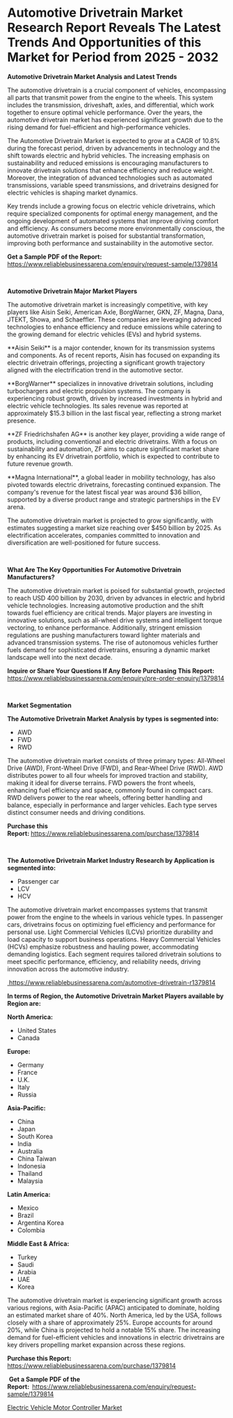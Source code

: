 <p><h1>Automotive Drivetrain Market Research Report Reveals The Latest Trends And Opportunities of this Market for Period from 2025 - 2032</h1></p><p><strong>Automotive Drivetrain Market Analysis and Latest Trends</strong></p>
<p><p>The automotive drivetrain is a crucial component of vehicles, encompassing all parts that transmit power from the engine to the wheels. This system includes the transmission, driveshaft, axles, and differential, which work together to ensure optimal vehicle performance. Over the years, the automotive drivetrain market has experienced significant growth due to the rising demand for fuel-efficient and high-performance vehicles.</p><p>The Automotive Drivetrain Market is expected to grow at a CAGR of 10.8% during the forecast period, driven by advancements in technology and the shift towards electric and hybrid vehicles. The increasing emphasis on sustainability and reduced emissions is encouraging manufacturers to innovate drivetrain solutions that enhance efficiency and reduce weight. Moreover, the integration of advanced technologies such as automated transmissions, variable speed transmissions, and drivetrains designed for electric vehicles is shaping market dynamics.</p><p>Key trends include a growing focus on electric vehicle drivetrains, which require specialized components for optimal energy management, and the ongoing development of automated systems that improve driving comfort and efficiency. As consumers become more environmentally conscious, the automotive drivetrain market is poised for substantial transformation, improving both performance and sustainability in the automotive sector.</p></p>
<p><strong>Get a Sample PDF of the Report:&nbsp;</strong> <a href="https://www.reliablebusinessarena.com/enquiry/request-sample/1379814?utm_campaign=3286&utm_medium=2&utm_source=Github&utm_content=ia&utm_term=30032025&utm_id=automotive-drivetrain">https://www.reliablebusinessarena.com/enquiry/request-sample/1379814</a></p>
<p>&nbsp;</p>
<p><strong>Automotive Drivetrain Major Market Players</strong></p>
<p><p>The automotive drivetrain market is increasingly competitive, with key players like Aisin Seiki, American Axle, BorgWarner, GKN, ZF, Magna, Dana, JTEKT, Showa, and Schaeffler. These companies are leveraging advanced technologies to enhance efficiency and reduce emissions while catering to the growing demand for electric vehicles (EVs) and hybrid systems.</p><p>**Aisin Seiki** is a major contender, known for its transmission systems and components. As of recent reports, Aisin has focused on expanding its electric drivetrain offerings, projecting a significant growth trajectory aligned with the electrification trend in the automotive sector.</p><p>**BorgWarner** specializes in innovative drivetrain solutions, including turbochargers and electric propulsion systems. The company is experiencing robust growth, driven by increased investments in hybrid and electric vehicle technologies. Its sales revenue was reported at approximately $15.3 billion in the last fiscal year, reflecting a strong market presence.</p><p>**ZF Friedrichshafen AG** is another key player, providing a wide range of products, including conventional and electric drivetrains. With a focus on sustainability and automation, ZF aims to capture significant market share by enhancing its EV drivetrain portfolio, which is expected to contribute to future revenue growth.</p><p>**Magna International**, a global leader in mobility technology, has also pivoted towards electric drivetrains, forecasting continued expansion. The company's revenue for the latest fiscal year was around $36 billion, supported by a diverse product range and strategic partnerships in the EV arena.</p><p>The automotive drivetrain market is projected to grow significantly, with estimates suggesting a market size reaching over $450 billion by 2025. As electrification accelerates, companies committed to innovation and diversification are well-positioned for future success.</p></p>
<p>&nbsp;</p>
<p><strong>What Are The Key Opportunities For Automotive Drivetrain Manufacturers?</strong></p>
<p><p>The automotive drivetrain market is poised for substantial growth, projected to reach USD 400 billion by 2030, driven by advances in electric and hybrid vehicle technologies. Increasing automotive production and the shift towards fuel efficiency are critical trends. Major players are investing in innovative solutions, such as all-wheel drive systems and intelligent torque vectoring, to enhance performance. Additionally, stringent emission regulations are pushing manufacturers toward lighter materials and advanced transmission systems. The rise of autonomous vehicles further fuels demand for sophisticated drivetrains, ensuring a dynamic market landscape well into the next decade.</p></p>
<p><strong>Inquire or Share Your Questions If Any Before Purchasing This Report:</strong> <a href="https://www.reliablebusinessarena.com/enquiry/pre-order-enquiry/1379814?utm_campaign=3286&utm_medium=2&utm_source=Github&utm_content=ia&utm_term=30032025&utm_id=automotive-drivetrain">https://www.reliablebusinessarena.com/enquiry/pre-order-enquiry/1379814</a></p>
<p>&nbsp;</p>
<p><strong>Market Segmentation</strong></p>
<p><strong>The Automotive Drivetrain Market Analysis by types is segmented into:</strong></p>
<p><ul><li>AWD</li><li>FWD</li><li>RWD</li></ul></p>
<p><p>The automotive drivetrain market consists of three primary types: All-Wheel Drive (AWD), Front-Wheel Drive (FWD), and Rear-Wheel Drive (RWD). AWD distributes power to all four wheels for improved traction and stability, making it ideal for diverse terrains. FWD powers the front wheels, enhancing fuel efficiency and space, commonly found in compact cars. RWD delivers power to the rear wheels, offering better handling and balance, especially in performance and larger vehicles. Each type serves distinct consumer needs and driving conditions.</p></p>
<p><strong>Purchase this Report:&nbsp;</strong><a href="https://www.reliablebusinessarena.com/purchase/1379814?utm_campaign=3286&utm_medium=2&utm_source=Github&utm_content=ia&utm_term=30032025&utm_id=automotive-drivetrain">https://www.reliablebusinessarena.com/purchase/1379814</a></p>
<p>&nbsp;</p>
<p><strong>The Automotive Drivetrain Market Industry Research by Application is segmented into:</strong></p>
<p><ul><li>Passenger car</li><li>LCV</li><li>HCV</li></ul></p>
<p><p>The automotive drivetrain market encompasses systems that transmit power from the engine to the wheels in various vehicle types. In passenger cars, drivetrains focus on optimizing fuel efficiency and performance for personal use. Light Commercial Vehicles (LCVs) prioritize durability and load capacity to support business operations. Heavy Commercial Vehicles (HCVs) emphasize robustness and hauling power, accommodating demanding logistics. Each segment requires tailored drivetrain solutions to meet specific performance, efficiency, and reliability needs, driving innovation across the automotive industry.</p></p>
<p><a href="https://www.reliablebusinessarena.com/automotive-drivetrain-r1379814?utm_campaign=3286&utm_medium=2&utm_source=Github&utm_content=ia&utm_term=30032025&utm_id=automotive-drivetrain">&nbsp;https://www.reliablebusinessarena.com/automotive-drivetrain-r1379814</a></p>
<p><strong>In terms of Region, the Automotive Drivetrain Market Players available by Region are:</strong></p>
<p>
    <p> <strong> North America: </strong>
        <ul>
            <li>United States</li>
            <li>Canada</li>
        </ul>
        </p> 
    <p> <strong> Europe: </strong>
        <ul>
            <li>Germany</li>
            <li>France</li>
            <li>U.K.</li>
            <li>Italy</li>
            <li>Russia</li>
        </ul>
        </p> 
    <p> <strong> Asia-Pacific: </strong>
        <ul>
            <li>China</li>
            <li>Japan</li>
            <li>South Korea</li>
            <li>India</li>
            <li>Australia</li>
            <li>China Taiwan</li>
            <li>Indonesia</li>
            <li>Thailand</li>
            <li>Malaysia</li>
        </ul>
        </p> 
    <p> <strong> Latin America: </strong>
        <ul>
            <li>Mexico</li>
            <li>Brazil</li>
            <li>Argentina Korea</li>
            <li>Colombia</li>
        </ul>
        </p> 
    <p> <strong> Middle East & Africa: </strong>
        <ul>
            <li>Turkey</li>
            <li>Saudi</li>
            <li>Arabia</li>
            <li>UAE</li>
            <li>Korea</li>
        </ul>
    </p>
    </p>
<p><p>The automotive drivetrain market is experiencing significant growth across various regions, with Asia-Pacific (APAC) anticipated to dominate, holding an estimated market share of 40%. North America, led by the USA, follows closely with a share of approximately 25%. Europe accounts for around 20%, while China is projected to hold a notable 15% share. The increasing demand for fuel-efficient vehicles and innovations in electric drivetrains are key drivers propelling market expansion across these regions.</p></p>
<p><strong>Purchase this Report: </strong><a href="https://www.reliablebusinessarena.com/purchase/1379814?utm_campaign=3286&utm_medium=2&utm_source=Github&utm_content=ia&utm_term=30032025&utm_id=automotive-drivetrain">https://www.reliablebusinessarena.com/purchase/1379814</a></p>
<p>&nbsp;<strong>Get a Sample PDF of the Report:&nbsp;&nbsp;</strong><a href="https://www.reliablebusinessarena.com/enquiry/request-sample/1379814?utm_campaign=3286&utm_medium=2&utm_source=Github&utm_content=ia&utm_term=30032025&utm_id=automotive-drivetrain">https://www.reliablebusinessarena.com/enquiry/request-sample/1379814</a></p>
<p><strong></strong></p>
<p><p><a href="https://github.com/gunbybeahmg1/Market-Research-Report-List-1/blob/main/electric-vehicle-motor-controller-market.md?utm_campaign=3286&utm_medium=2&utm_source=Github&utm_content=ia&utm_term=30032025&utm_id=automotive-drivetrain">Electric Vehicle Motor Controller Market</a></p></p>
